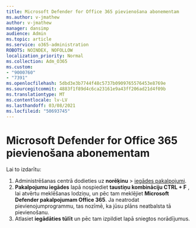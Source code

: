 ```yaml
---
title: Microsoft Defender for Office 365 pievienošana abonementam
ms.author: v-jmathew
author: v-jmathew
manager: dansimp
audience: Admin
ms.topic: article
ms.service: o365-administration
ROBOTS: NOINDEX, NOFOLLOW
localization_priority: Normal
ms.collection: Adm_O365
ms.custom:
- "9000760"
- "7391"
ms.openlocfilehash: 5dbd3e3b7744f48c5737b0909765576453e8769e
ms.sourcegitcommit: 4883f1f89d4c6ca23161e9a43ff206ad21d4f09b
ms.translationtype: MT
ms.contentlocale: lv-LV
ms.lasthandoff: 03/08/2021
ms.locfileid: "50693745"
---
```

# <a name="add-microsoft-defender-for-office-365-to-your-subscription"></a>Microsoft Defender for Office 365 pievienošana abonementam

Lai to izdarītu:

1. Administrēšanas centrā dodieties uz **norēķinu**  >  [iegādes pakalpojumi](https://go.microsoft.com/fwlink/p/?linkid=868433).
2. **Pakalpojumu iegādes** lapā nospiediet **taustiņu kombināciju CTRL + F** , lai atvērtu meklēšanas lodziņu, un pēc tam meklējiet **Microsoft Defender pakalpojumam Office 365**. Ja neatrodat pievienojumprogrammu, tas nozīmē, ka jūsu plāns neatbalsta tā pievienošanu.
3. Atlasiet **iegādāties tūlīt** un pēc tam izpildiet lapā sniegtos norādījumus.
